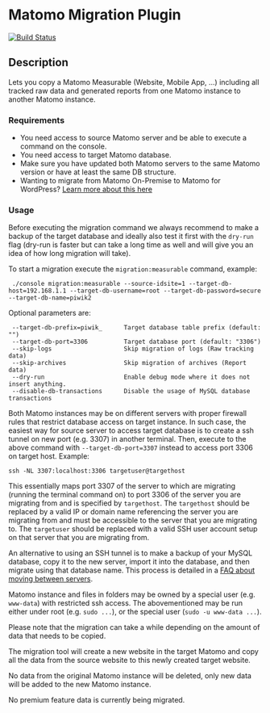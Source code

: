 # Matomo Migration Plugin

[![Build Status](https://travis-ci.com/matomo-org/plugin-Migration.svg?branch=4.x-dev)](https://travis-ci.com/matomo-org/plugin-Migration)

## Description

Lets you copy a Matomo Measurable (Website, Mobile App, ...) including all tracked raw data and generated reports
from one Matomo instance to another Matomo instance.

### Requirements

* You need access to source Matomo server and be able to execute a command on the console.
* You need access to target Matomo database.
* Make sure you have updated both Matomo servers to the same Matomo version or have at least the same DB structure.
* Wanting to migrate from Matomo On-Premise to Matomo for WordPress? [Learn more about this here](https://matomo.org/faq/wordpress/how-do-i-migrate-all-my-data-from-matomo-on-premise-to-matomo-for-wordpress/)

### Usage

Before executing the migration command we always recommend to make a backup of the target database and ideally also test
it first with the `dry-run` flag (dry-run is faster but can take a long time as well and will give you an idea of how long migration
will take).

To start a migration execute the `migration:measurable` command, example:

```
 ./console migration:measurable --source-idsite=1 --target-db-host=192.168.1.1 --target-db-username=root --target-db-password=secure --target-db-name=piwik2
```

Optional parameters are:

```
 --target-db-prefix=piwik_      Target database table prefix (default: "")
 --target-db-port=3306          Target database port (default: "3306")
 --skip-logs                    Skip migration of logs (Raw tracking data)
 --skip-archives                Skip migration of archives (Report data)
 --dry-run                      Enable debug mode where it does not insert anything.
 --disable-db-transactions      Disable the usage of MySQL database transactions
```

Both Matomo instances may be on different servers with proper firewall rules that restrict database access on target instance.
In such case, the easiest way for source server to access target database is to create a ssh tunnel on new port (e.g. 3307) in another terminal.
Then, execute to the above command with `--target-db-port=3307` instead to access port 3306 on target host. Example:
```
ssh -NL 3307:localhost:3306 targetuser@targethost
```
This essentially maps port 3307 of the server to which are migrating (running the terminal command on) to port 3306 of the server you are migrating from and is specified by `targethost`.
The `targethost` should be replaced by a valid IP or domain name referencing the server you are migrating from and must be accessible to the server that you are migrating to.
The `targetuser` should be replaced with a valid SSH user account setup on that server that you are migrating from.

An alternative to using an SSH tunnel is to make a backup of your MySQL database, copy it to the new server, import it into the database, and then migrate using that database name.
This process is detailed in a [FAQ about moving between servers](https://matomo.org/faq/how-to-install/faq_76/).

Matomo instance and files in folders may be owned by a special user (e.g. `www-data`) with restricted ssh access.
The abovementioned may be run either under root (e.g. `sudo ...`), or the special user (`sudo -u www-data ...`).

Please note that the migration can take a while depending on the amount of data that needs to be copied.

The migration tool will create a new website in the target Matomo and copy all the data from the source website to this newly created target website.

No data from the original Matomo instance will be deleted, only new data will be added to the new Matomo instance.

No premium feature data is currently being migrated.

